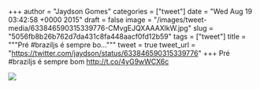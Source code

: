 
+++
author = "Jaydson Gomes"
categories = ["tweet"]
date = "Wed Aug 19 03:42:58 +0000 2015"
draft = false
image = "/images/tweet-media/633846590315339776-CMvgEJQXAAAXlkW.jpg"
slug = "5056fb8b26b762d7da431c8fa448aacf0fd12b59"
tags = ["tweet"]
title = """Pré #braziljs é sempre bo..."""
tweet = true
tweet_url = "https://twitter.com/jaydson/status/633846590315339776"
+++
Pré #braziljs é sempre bom http://t.co/4yG9wWCX6c

![](/images/tweet-media/633846590315339776-CMvgEJQXAAAXlkW.jpg)